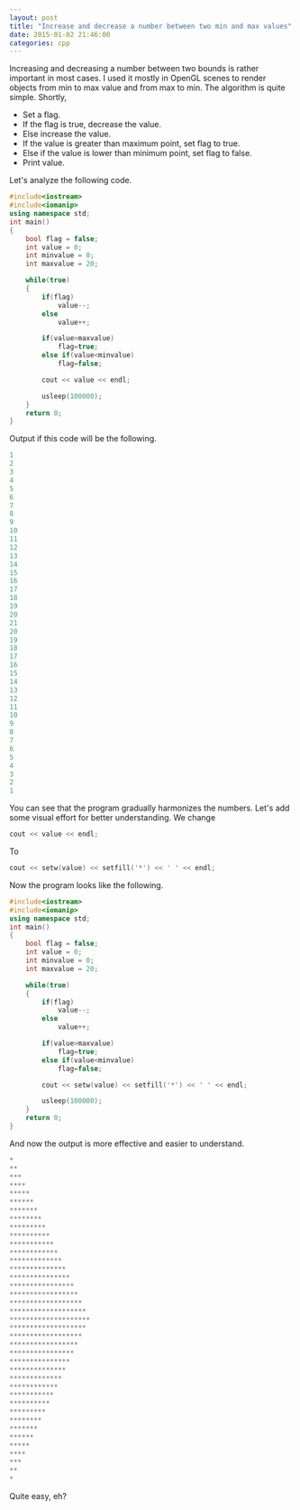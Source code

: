 ```yaml
---
layout: post
title: "Increase and decrease a number between two min and max values"
date: 2015-01-02 21:46:00
categories: cpp
---
```

Increasing and decreasing a number between two bounds is rather important in most cases. I used it mostly in OpenGL scenes to render objects from min to
max value and from max to min. The algorithm is quite simple. Shortly,

* Set a flag.
* If the flag is true, decrease the value.
* Else increase the value.
* If the value is greater than maximum point, set flag to true.
* Else if the value is lower than minimum point, set flag to false.
* Print value.

Let's analyze the following code.

```cpp
#include<iostream>
#include<iomanip>
using namespace std;
int main()
{
    bool flag = false;
    int value = 0;
    int minvalue = 0;
    int maxvalue = 20;

    while(true)
    {
        if(flag)
            value--;
        else
            value++;

        if(value>maxvalue)
            flag=true;
        else if(value<minvalue)
            flag=false;

        cout << value << endl;

        usleep(100000);
    }
    return 0;
}
```

Output if this code will be the following.

```cpp
1
2
3
4
5
6
7
8
9
10
11
12
13
14
15
16
17
18
19
20
21
20
19
18
17
16
15
14
13
12
11
10
9
8
7
6
5
4
3
2
1
```

You can see that the program gradually harmonizes the numbers. Let's add some
visual effort for better understanding. We change

```cpp
cout << value << endl;
```

To

```cpp
cout << setw(value) << setfill('*') << ' ' << endl;
```

Now the program looks like the following.

```cpp
#include<iostream>
#include<iomanip>
using namespace std;
int main()
{
    bool flag = false;
    int value = 0;
    int minvalue = 0;
    int maxvalue = 20;

    while(true)
    {
        if(flag)
            value--;
        else
            value++;

        if(value>maxvalue)
            flag=true;
        else if(value<minvalue)
            flag=false;

        cout << setw(value) << setfill('*') << ' ' << endl;

        usleep(100000);
    }
    return 0;
}
```

And now the output is more effective and easier to understand.

```cpp
* 
** 
*** 
**** 
***** 
****** 
******* 
******** 
********* 
********** 
*********** 
************ 
************* 
************** 
*************** 
**************** 
***************** 
****************** 
******************* 
******************** 
******************* 
****************** 
***************** 
**************** 
*************** 
************** 
************* 
************ 
*********** 
********** 
********* 
******** 
******* 
****** 
***** 
**** 
*** 
** 
*
```

Quite easy, eh?

